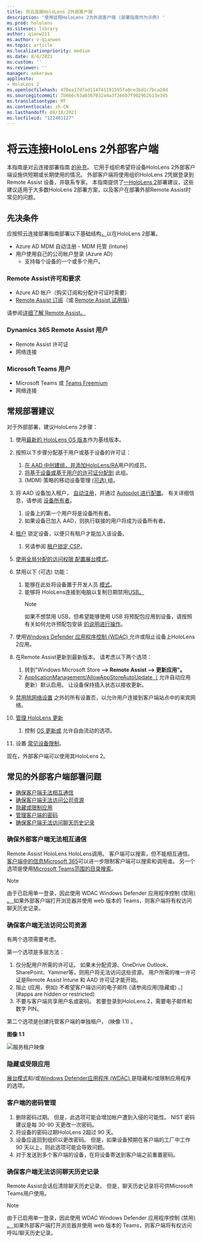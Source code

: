 ```yaml
---
title: 将云连接HoloLens 2外部客户端
description: '使用远程HoloLens 2为外部客户端 (部署指南作为示例) '
ms.prod: hololens
ms.sitesec: library
author: qianw211
ms.author: v-qianwen
ms.topic: article
ms.localizationpriority: medium
ms.date: 8/6/2021
ms.custom: ''
ms.reviewer: ''
manager: sekerawa
appliesto:
- HoloLens 2
ms.openlocfilehash: 476ea17dfad114741191595fa0ce3bd1c7bca28d
ms.sourcegitcommit: 7b666c63a0367032a4a3f366b7f9029b2613e345
ms.translationtype: MT
ms.contentlocale: zh-CN
ms.lasthandoff: 08/18/2021
ms.locfileid: "122401127"
---
```

# <a name="deploy-cloud-connected-hololens-2-to-external-clients"></a>将云连接HoloLens 2外部客户端

本指南是对云连接部署指南 [的补充](hololens2-cloud-connected-overview.md)。 它用于组织希望将设备HoloLens 2外部客户端设施供短期或长期使用的情况。 外部客户端将使用组织HoloLens 2凭据登录到 Remote Assist 设备，并联系专家。 [](/dynamics365/mixed-reality/remote-assist/ra-overview) 本指南提供了[一HoloLens 2](#general-deployment-recommendations)部署建议，这些建议适用于大多数HoloLens 2部署方案，以及客户在部署外部Remote Assist时常见的问题。 [](#common-external-client-deployment-concerns) 

## <a name="prerequisites"></a>先决条件

应按照云连接部署指南部署以下基础结构[，](hololens2-cloud-connected-overview.md)以在HoloLens 2部署。

- Azure AD MDM 自动注册 - MDM 托管 (Intune) 
- 用户使用自己的公司帐户登录 (Azure AD) 
    - 支持每个设备的一个或多个用户。

### <a name="remote-assist-licensing-and-requirements"></a>Remote Assist许可和要求

- Azure AD 帐户（购买订阅和分配许可证时需要）
- [Remote Assist 订阅](/dynamics365/mixed-reality/remote-assist/buy-and-deploy-remote-assist)（或 [Remote Assist 试用版](/dynamics365/mixed-reality/remote-assist/try-remote-assist)）

请参阅[详细了解 Remote Assist。](/hololens/hololens2-cloud-connected-overview#learn-about-remote-assist)

### <a name="dynamics-365-remote-assist-user"></a>Dynamics 365 Remote Assist 用户

- Remote Assist 许可证
- 网络连接

### <a name="microsoft-teams-user"></a>Microsoft Teams 用户

- Microsoft Teams 或 [Teams Freemium](https://products.office.com/microsoft-teams/free)
- 网络连接

## <a name="general-deployment-recommendations"></a>常规部署建议

对于外部部署，建议HoloLens 2步骤：

1. 使用[最新的 HoloLens OS 版本](https://aka.ms/hololens2download)作为基线版本。
1. 按照以下步骤分配基于用户或基于设备的许可证：
    1. [在 AAD 中创建组，并添加HoloLens/RA](/azure/active-directory/fundamentals/active-directory-groups-create-azure-portal#create-a-basic-group-and-add-members)用户的成员。
    1. [将基于设备或基于用户的许可证分配到](/azure/active-directory/enterprise-users/licensing-groups-assign#:~:text=In%20this%20article%201%20Assign%20the%20required%20licenses,3%20Check%20for%20license%20problems%20and%20resolve%20them) 此组。
    1.  (MDM) 策略的移动设备管理 [ (可选) ](hololens-enroll-mdm.md) 组。

1. 将 AAD 设备加入租户， [自动注册](/hololens/hololens-enroll-mdm#auto-enrollment-in-mdm)，并通过 [Autopilot 进行配置](/hololens/hololens2-autopilot)。 有关详细信息，请参阅 [设备所有者](/hololens/security-adminless-os#device-owner)。
    1. 设备上的第一个用户将是设备所有者。
    1. 如果设备已加入 AAD，则执行联接的用户将成为设备所有者。
    
1. [租户](/hololens/hololens-release-notes#tenantlockdown-csp-and-autopilot) 锁定设备，以便只有租户才能加入该设备。
    1. 另请参阅 [租户锁定 CSP](/windows/client-management/mdm/tenantlockdown-csp)。

1. [使用全局分配的访问权限 配置展台模式](/hololens/hololens-global-assigned-access-kiosk)。

1. 禁用以下 (可选) 功能：
    1. 能够在此处将设备置于开发人员 [模式](/windows/client-management/mdm/policy-csp-applicationmanagement#applicationmanagement-allowdeveloperunlock)。
    1. 能够将 HoloLens连接到电脑以复制日期禁用[USB。](/windows/client-management/mdm/policy-csp-connectivity#connectivity-allowusbconnection)
       > [!NOTE]
        > 如果不想禁用 USB，但希望能够使用 USB 将预配包应用到设备，请按照有关如何允许预配包安装 [的说明进行操作](/windows/client-management/mdm/policy-csp-security#security-allowaddprovisioningpackage)。

1. 使用[Windows Defender 应用程序控制 (WDAC) ](/hololens/windows-defender-application-control-wdac)允许或阻止设备上HoloLens 2应用。
1. 在Remote Assist更新到最新版本。 请考虑以下两个选项：
    1. 转到"Windows Microsoft Store **--> Remote Assist --> 更新应用"。**
    1. [ApplicationManagement/AllowAppStoreAutoUpdate（](/windows/client-management/mdm/policy-csp-applicationmanagement#applicationmanagement-allowappstoreautoupdate) 允许自动应用更新）默认启用。 让设备保持插入状态以接收更新。
1. [禁用除网络设置](/hololens/settings-uri-list) 之外的所有设置页，以允许用户连接到客户端站点中的来宾网络。
1. [管理 HoloLens 更新](/hololens/hololens-updates)
    1. 控制 [OS 更新或](/mem/intune/protect/windows-update-for-business-configure#create-and-assign-update-rings) 允许自由流动的选项。
1. 设置 [常见设备限制](/hololens/hololens-common-device-restrictions)。

现在，外部客户端可以使用其HoloLens 2。

## <a name="common-external-client-deployment-concerns"></a>常见的外部客户端部署问题

- [确保客户端无法相互通信](#ensure-that-external-clients-cant-communicate-with-one-another)
- [确保客户端无法访问公司资源](#ensure-that-clients-wont-have-access-to-company-resources)
- [隐藏或限制应用](#hidden-or-restricted-apps)
- [管理客户端的密码](#password-management-for-your-clients) 
- [确保客户端无法访问聊天历史记录](#ensure-that-clients-wont-have-access-to-chat-history)

### <a name="ensure-that-external-clients-cant-communicate-with-one-another"></a>确保外部客户端无法相互通信

Remote Assist HoloLens HoloLens调用。 客户端可以搜索，但不能相互通信。 [客户端中的信息Microsoft 365](/microsoft-365/compliance/information-barriers)可以进一步限制客户端可以搜索和调用谁。 另一个选项是使用[Microsoft Teams范围的目录搜索](/MicrosoftTeams/teams-scoped-directory-search)。

 > [!NOTE]
> 由于已启用单一登录，因此使用 WDAC Windows Defender 应用程序控制 (禁用[) 。 ](/hololens/windows-defender-application-control-wdac) 如果外部客户端打开浏览器并使用 web 版本的 Teams，则客户端将有权访问聊天历史记录。

### <a name="ensure-that-clients-wont-have-access-to-company-resources"></a>确保客户端无法访问公司资源

有两个选项需要考虑。

第一个选项是多层方法：

1. 仅分配用户所需的许可证。 如果未分配资源、OneDrive Outlook、SharePoint、Yammer等，则用户将无法访问这些资源。 用户所需的唯一许可证是Remote Assist Intune 和 AAD 许可证才能开始。
1. 阻止 (应用，例如) 不希望客户端访问的电子邮件 (请参阅应用[隐藏或) 。](#apps are hidden or restricted)
1. 不要与客户端共享用户名或密码。 若要登录到HoloLens 2，需要电子邮件和数字 PIN。

第二个选项是创建托管客户端的单独租户， (映像 1.1) 。

**图像 1.1**

![服务租户映像](./images/hololens-service-tenant-image.png)

### <a name="hidden-or-restricted-apps"></a>隐藏或受限应用

[展台模式](/hololens/hololens-kiosk)和/或[Windows Defender应用程序 (WDAC) ](/hololens/windows-efender-application-control-wdac)是隐藏和/或限制应用程序的选项。

### <a name="password-management-for-your-clients"></a>客户端的密码管理

1. 删除密码过期。 但是，此选项可能会增加帐户遭到入侵的可能性。 NIST 密码建议是每 30-90 天更改一次密码。
1. 将设备的密码过期HoloLens 2超过 90 天。
1. 设备应返回到组织以更改密码。 但是，如果设备预期在客户端的工厂中工作 90 天以上，则此选项可能会导致问题。  
1. 对于发送到多个客户端的设备，在将设备寄送到客户端之前重置密码。

### <a name="ensure-that-clients-wont-have-access-to-chat-history"></a>确保客户端无法访问聊天历史记录

Remote Assist会话后清除聊天历史记录。 但是，聊天历史记录将可供Microsoft Teams用户使用。

> [!NOTE]
> 由于已启用单一登录，因此使用 WDAC Windows Defender 应用程序控制 (禁用[) 。 ](/hololens/windows-defender-application-control-wdac)  如果外部客户端打开浏览器并使用 web 版本的 Teams，则客户端将有权访问呼叫/聊天历史记录。
